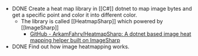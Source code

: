 - DONE Create a heat map library in [[C#]] dotnet to map image bytes and get a specific point and color it into different color.
	- The library is called [[HeatmapSharp]] which powered by [[ImageSharp]]
		- [GitHub - ArkamFahry/HeatmapSharp: A dotnet based image heat mapping helper built on ImageSharp](https://github.com/ArkamFahry/HeatmapSharp)
- DONE Find out how image heatmapping works.